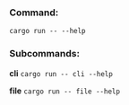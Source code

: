 ### Command:
`cargo run -- --help`

### Subcommands:
**cli** `cargo run -- cli --help`

**file** `cargo run -- file --help`
